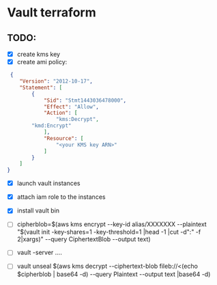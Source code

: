 # Vault terraform


## TODO:
- [x] create kms key
- [x] create ami policy:
```json
 {
    "Version": "2012-10-17",
    "Statement": [
        {
            "Sid": "Stmt1443036478000",
            "Effect": "Allow",
            "Action": [
                "kms:Decrypt",
		"kmd:Encrypt"
            ],
            "Resource": [
                "<your KMS key ARN>"
            ]
        }
    ]
}
```
- [x] launch vault instances
- [x] attach iam role to the instances
- [x] install vault bin
- [ ] cipherblob=$(aws kms encrypt --key-id alias/XXXXXXX --plaintext "$(vault init -key-shares=1 -key-threshold=1 |head -1 |cut -d":" -f 2|xargs)" --query CiphertextBlob --output text)
- [ ] vault -server ....
- [ ] vault unseal $(aws kms decrypt --ciphertext-blob fileb://<(echo $cipherblob | base64 -d) --query Plaintext --output text |base64 -d)


